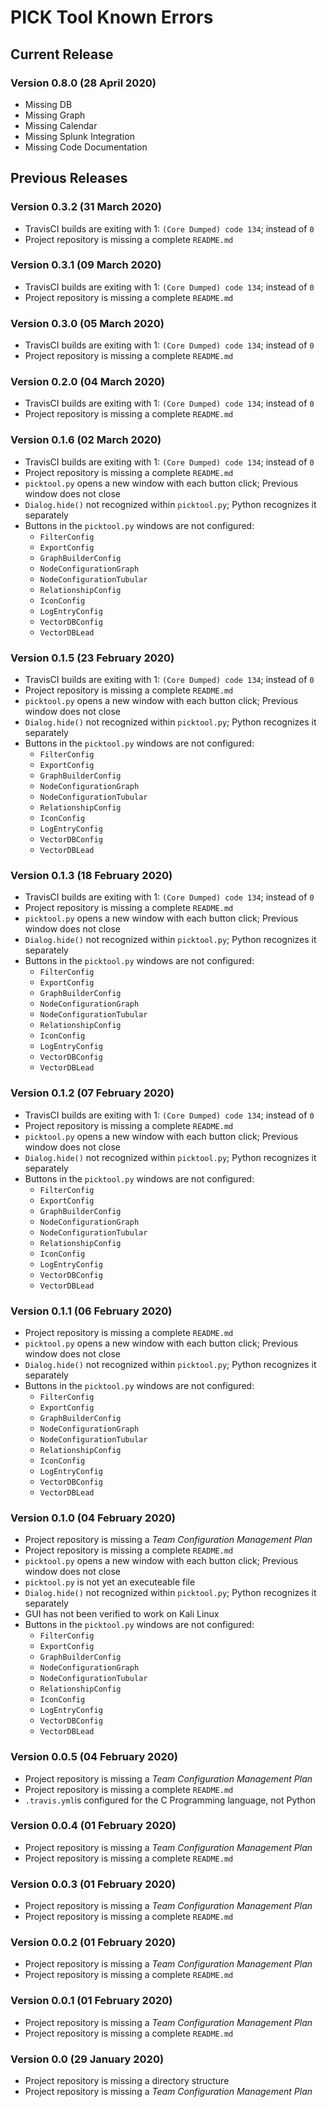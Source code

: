 # PICK Tool Known Errors

## Current Release

### Version 0.8.0 (28 April 2020)

* Missing DB
* Missing Graph
* Missing Calendar
* Missing Splunk Integration
* Missing Code Documentation

## Previous Releases

### Version 0.3.2 (31 March 2020)

* TravisCI builds are exiting with 1: ```(Core Dumped) code 134```; instead of ```0```
* Project repository is missing a complete ```README.md```

### Version 0.3.1 (09 March 2020)

* TravisCI builds are exiting with 1: ```(Core Dumped) code 134```; instead of ```0```
* Project repository is missing a complete ```README.md```

### Version 0.3.0 (05 March 2020)

* TravisCI builds are exiting with 1: ```(Core Dumped) code 134```; instead of ```0```
* Project repository is missing a complete ```README.md```

### Version 0.2.0 (04 March 2020)

* TravisCI builds are exiting with 1: ```(Core Dumped) code 134```; instead of ```0```
* Project repository is missing a complete ```README.md```

### Version 0.1.6 (02 March 2020)

* TravisCI builds are exiting with 1: ```(Core Dumped) code 134```; instead of ```0```
* Project repository is missing a complete ```README.md```
* ```picktool.py``` opens a new window with each button click; Previous window does not close
* ```Dialog.hide()``` not recognized within ```picktool.py```; Python recognizes it separately
* Buttons in the ```picktool.py``` windows are not configured:
  * ```FilterConfig```
  * ```ExportConfig```
  * ```GraphBuilderConfig```
  * ```NodeConfigurationGraph```
  * ```NodeConfigurationTubular```
  * ```RelationshipConfig```
  * ```IconConfig```
  * ```LogEntryConfig```
  * ```VectorDBConfig```
  * ```VectorDBLead```

### Version 0.1.5 (23 February 2020)

* TravisCI builds are exiting with 1: ```(Core Dumped) code 134```; instead of ```0```
* Project repository is missing a complete ```README.md```
* ```picktool.py``` opens a new window with each button click; Previous window does not close
* ```Dialog.hide()``` not recognized within ```picktool.py```; Python recognizes it separately
* Buttons in the ```picktool.py``` windows are not configured:
  * ```FilterConfig```
  * ```ExportConfig```
  * ```GraphBuilderConfig```
  * ```NodeConfigurationGraph```
  * ```NodeConfigurationTubular```
  * ```RelationshipConfig```
  * ```IconConfig```
  * ```LogEntryConfig```
  * ```VectorDBConfig```
  * ```VectorDBLead```

### Version 0.1.3 (18 February 2020)

* TravisCI builds are exiting with 1: ```(Core Dumped) code 134```; instead of ```0```
* Project repository is missing a complete ```README.md```
* ```picktool.py``` opens a new window with each button click; Previous window does not close
* ```Dialog.hide()``` not recognized within ```picktool.py```; Python recognizes it separately
* Buttons in the ```picktool.py``` windows are not configured:
  * ```FilterConfig```
  * ```ExportConfig```
  * ```GraphBuilderConfig```
  * ```NodeConfigurationGraph```
  * ```NodeConfigurationTubular```
  * ```RelationshipConfig```
  * ```IconConfig```
  * ```LogEntryConfig```
  * ```VectorDBConfig```
  * ```VectorDBLead```

### Version 0.1.2 (07 February 2020)

* TravisCI builds are exiting with 1: ```(Core Dumped) code 134```; instead of ```0```
* Project repository is missing a complete ```README.md```
* ```picktool.py``` opens a new window with each button click; Previous window does not close
* ```Dialog.hide()``` not recognized within ```picktool.py```; Python recognizes it separately
* Buttons in the ```picktool.py``` windows are not configured:
  * ```FilterConfig```
  * ```ExportConfig```
  * ```GraphBuilderConfig```
  * ```NodeConfigurationGraph```
  * ```NodeConfigurationTubular```
  * ```RelationshipConfig```
  * ```IconConfig```
  * ```LogEntryConfig```
  * ```VectorDBConfig```
  * ```VectorDBLead```

### Version 0.1.1 (06 February 2020)

* Project repository is missing a complete ```README.md```
* ```picktool.py``` opens a new window with each button click; Previous window does not close
* ```Dialog.hide()``` not recognized within ```picktool.py```; Python recognizes it separately
* Buttons in the ```picktool.py``` windows are not configured:
  * ```FilterConfig```
  * ```ExportConfig```
  * ```GraphBuilderConfig```
  * ```NodeConfigurationGraph```
  * ```NodeConfigurationTubular```
  * ```RelationshipConfig```
  * ```IconConfig```
  * ```LogEntryConfig```
  * ```VectorDBConfig```
  * ```VectorDBLead```

### Version 0.1.0 (04 February 2020)

* Project repository is missing a _Team Configuration Management Plan_
* Project repository is missing a complete ```README.md```
* ```picktool.py``` opens a new window with each button click; Previous window does not close
* ```picktool.py``` is not yet an executeable file
* ```Dialog.hide()``` not recognized within ```picktool.py```; Python recognizes it separately
* GUI has not been verified to work on Kali Linux
* Buttons in the ```picktool.py``` windows are not configured:
  * ```FilterConfig```
  * ```ExportConfig```
  * ```GraphBuilderConfig```
  * ```NodeConfigurationGraph```
  * ```NodeConfigurationTubular```
  * ```RelationshipConfig```
  * ```IconConfig```
  * ```LogEntryConfig```
  * ```VectorDBConfig```
  * ```VectorDBLead```

### Version 0.0.5 (04 February 2020)

* Project repository is missing a _Team Configuration Management Plan_
* Project repository is missing a complete ```README.md```
* ```.travis.yml```is configured for the C Programming language, not Python

### Version 0.0.4 (01 February 2020)

* Project repository is missing a _Team Configuration Management Plan_
* Project repository is missing a complete ```README.md```

### Version 0.0.3 (01 February 2020)

* Project repository is missing a _Team Configuration Management Plan_
* Project repository is missing a complete ```README.md```

### Version 0.0.2 (01 February 2020)

* Project repository is missing a _Team Configuration Management Plan_
* Project repository is missing a complete ```README.md```

### Version 0.0.1 (01 February 2020)

* Project repository is missing a _Team Configuration Management Plan_
* Project repository is missing a complete ```README.md```

### Version 0.0 (29 January 2020)

* Project repository is missing a directory structure
* Project repository is missing a _Team Configuration Management Plan_
